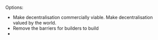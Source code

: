 Options:
- Make decentralisation commercially viable. Make decentralisation valued by the world.
- Remove the barriers for builders to build
- 